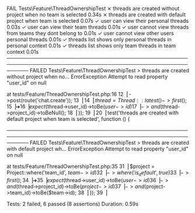  FAIL  Tests\Feature\ThreadOwnershipTest
  ⨯ threads are created without project when no team is selected                                       0.34s
  ⨯ threads are created with default project when team is selected                                     0.07s
  ✓ user can view their personal threads                                                               0.03s
  ✓ user can view their team threads                                                                   0.01s
  ✓ user cannot view threads from teams they dont belong to                                            0.01s
  ✓ user cannot view other users personal threads                                                      0.01s
  ✓ threads list shows only personal threads in personal context                                       0.01s
  ✓ threads list shows only team threads in team context                                               0.01s
  ──────────────────────────────────────────────────────────────────────────────────────────────────────────
   FAILED  Tests\Feature\ThreadOwnershipTest > threads are created without project when no…  ErrorException
  Attempt to read property "user_id" on null

  at tests/Feature/ThreadOwnershipTest.php:16
     12▕         ->post(route('chat.create'));
     13▕
     14▕     $thread = Thread::latest()->first();
     15▕
  ➜  16▕     expect($thread->user_id)->toBe($user->id)
     17▕         ->and($thread->project_id)->toBeNull();
     18▕ });
     19▕
     20▕ test('threads are created with default project when team is selected', function () {

  ──────────────────────────────────────────────────────────────────────────────────────────────────────────
   FAILED  Tests\Feature\ThreadOwnershipTest > threads are created with default project wh…  ErrorException
  Attempt to read property "user_id" on null

  at tests/Feature/ThreadOwnershipTest.php:35
     31▕     $project = Project::where('team_id', $team->id)
     32▕         ->where('is_default', true)
     33▕         ->first();
     34▕
  ➜  35▕     expect($thread->user_id)->toBe($user->id)
     36▕         ->and($thread->project_id)->toBe($project->id)
     37▕         ->and($project->team_id)->toBe($team->id);
     38▕ });
     39▕


  Tests:    2 failed, 6 passed (8 assertions)
  Duration: 0.59s
